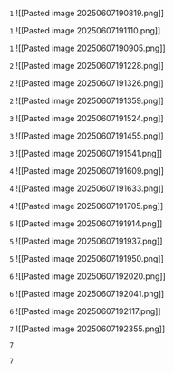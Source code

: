 `1`
![[Pasted image 20250607190819.png]]

`1`
![[Pasted image 20250607191110.png]]

`1`
![[Pasted image 20250607190905.png]]

`2`
![[Pasted image 20250607191228.png]]

`2`
![[Pasted image 20250607191326.png]]

`2`
![[Pasted image 20250607191359.png]]

`3`
![[Pasted image 20250607191524.png]]

`3`
![[Pasted image 20250607191455.png]]

`3`
![[Pasted image 20250607191541.png]]

`4`
![[Pasted image 20250607191609.png]]

`4`
![[Pasted image 20250607191633.png]]

`4`
![[Pasted image 20250607191705.png]]

`5`
![[Pasted image 20250607191914.png]]

`5`
![[Pasted image 20250607191937.png]]

`5`
![[Pasted image 20250607191950.png]]

`6`
![[Pasted image 20250607192020.png]]

`6`
![[Pasted image 20250607192041.png]]

`6`
![[Pasted image 20250607192117.png]]

`7`
![[Pasted image 20250607192355.png]]

`7`


`7`



